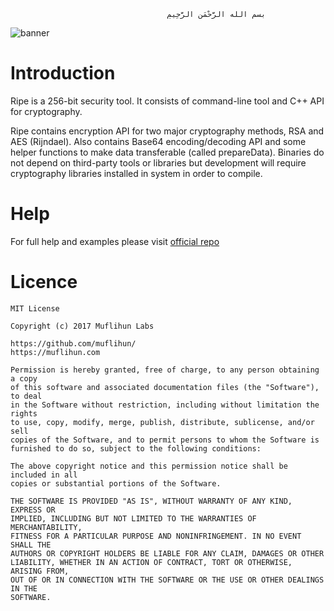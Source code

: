                                        ‫بسم الله الرَّحْمَنِ الرَّحِيمِ

![banner]
    
# Introduction
Ripe is a 256-bit security tool. It consists of command-line tool and C++ API for cryptography.

Ripe contains encryption API for two major cryptography methods, RSA and AES (Rijndael). Also contains Base64 encoding/decoding API and some helper functions to make data transferable (called prepareData). Binaries do not depend on third-party tools or libraries but development will require cryptography libraries installed in system in order to compile.

# Help
For full help and examples please visit [official repo](https://github.com/muflihun/ripe/blob/master/README.md)

# Licence
```
MIT License

Copyright (c) 2017 Muflihun Labs

https://github.com/muflihun/
https://muflihun.com

Permission is hereby granted, free of charge, to any person obtaining a copy
of this software and associated documentation files (the "Software"), to deal
in the Software without restriction, including without limitation the rights
to use, copy, modify, merge, publish, distribute, sublicense, and/or sell
copies of the Software, and to permit persons to whom the Software is
furnished to do so, subject to the following conditions:

The above copyright notice and this permission notice shall be included in all
copies or substantial portions of the Software.

THE SOFTWARE IS PROVIDED "AS IS", WITHOUT WARRANTY OF ANY KIND, EXPRESS OR
IMPLIED, INCLUDING BUT NOT LIMITED TO THE WARRANTIES OF MERCHANTABILITY,
FITNESS FOR A PARTICULAR PURPOSE AND NONINFRINGEMENT. IN NO EVENT SHALL THE
AUTHORS OR COPYRIGHT HOLDERS BE LIABLE FOR ANY CLAIM, DAMAGES OR OTHER
LIABILITY, WHETHER IN AN ACTION OF CONTRACT, TORT OR OTHERWISE, ARISING FROM,
OUT OF OR IN CONNECTION WITH THE SOFTWARE OR THE USE OR OTHER DEALINGS IN THE
SOFTWARE.
```

  [banner]: https://raw.githubusercontent.com/muflihun/residue/master/docs/Residue.png
